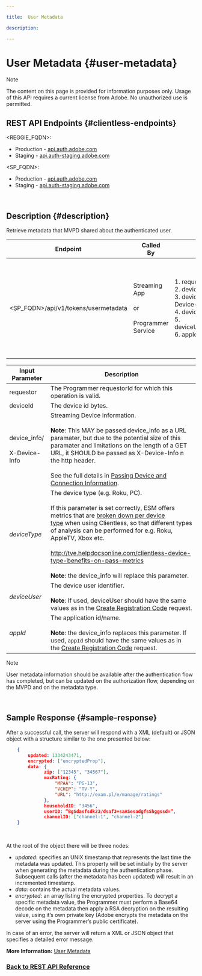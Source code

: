 ```yaml
---

title:  User Metadata

description:

---
```


# User Metadata {#user-metadata}

>[!NOTE]
>
>The content on this page is provided for information purposes only. Usage of this API requires a current license from Adobe. No unauthorized use is permitted.

## REST API Endpoints {#clientless-endpoints}

<REGGIE_FQDN>:

* Production - [api.auth.adobe.com](http://api.auth.adobe.com/)
* Staging - [api.auth-staging.adobe.com](http://api.auth-staging.adobe.com/)

<SP_FQDN>:

* Production - [api.auth.adobe.com](http://api.auth.adobe.com/)
* Staging - [api.auth-staging.adobe.com](http://api.auth-staging.adobe.com/)

</br>

## Description {#description}

Retrieve metadata that MVPD shared about the authenticated user.

<div>

  
| Endpoint | Called  </br>By | Input   </br>Params | HTTP  </br>Method | Response | HTTP  </br>Response |
| --- | --- | --- | --- | --- | --- |
| <SP_FQDN>/api/v1/tokens/usermetadata | Streaming App</br></br>or</br></br>Programmer Service | 1.  requestor</br>2.  deviceId (Mandatory)</br>3.  device_info/X-Device-Info (Mandatory)</br>4.  deviceType</br>5.  deviceUser (Deprecated)</br>6.  appId (Deprecated) | GET | XML or JSON containing user metadata or error details if unsuccessful. | 200 - Success</br></br>404 - No metadata found</br></br>412 - Invalid AuthN Token (e.g., expired token) |

  
| Input Parameter | Description |
| --- | --- |
| requestor | The Programmer requestorId for which this operation is valid. |
| deviceId | The device id bytes. |
| device_info/</br></br>X-Device-Info | Streaming Device information.</br></br>**Note**: This MAY be passed device_info as a URL paramater, but due to the potential size of this paramater and limitations on the length of a GET URL, it SHOULD be passed as X-Device-Info n the http header. </br></br>See the full details in [Passing Device and Connection Information](http://tve.helpdocsonline.com/passing-device-information). |
| _deviceType_ | The device type (e.g. Roku, PC).</br></br>If this parameter is set correctly, ESM offers metrics that are [broken down per device type](http://tve.helpdocsonline.com/esm-overview$clientless_device_type) when using Clientless, so that different types of analysis can be performed for e.g. Roku, AppleTV, Xbox etc.</br></br>http://tve.helpdocsonline.com/clientless-device-type-benefits-on-pass-metrics</br></br>**Note**: the device_info will replace this parameter. |
| _deviceUser_ | The device user identifier.</br></br>**Note**: If used, deviceUser should have the same values as in the [Create Registration Code](http://tve.helpdocsonline.com/registration-code-request) request. |
| _appId_ | The application id/name. </br></br>**Note**: the device_info replaces this parameter. If used, `appId` should have the same values as in the [Create Registration Code](http://tve.helpdocsonline.com/create-registration-page-/-login-uri) request. |

>[!NOTE] 
> 
>User metadata information should be available after the authentication flow has completed, but can be updated on the authorization flow, depending on the MVPD and on the metadata type.

</br>

## Sample Response {#sample-response}

After a successful call, the server will respond with a XML (default) or JSON object with a structure similar to the one presented below:

```JSON 
    {
        updated: 1334243471,
        encrypted: ["encryptedProp"],
        data: {
              zip: ["12345", "34567"],
              maxRating: { 
                  "MPAA": "PG-13",
                  "VCHIP": "TV-Y", 
                  "URL": "http://exam.pl/e/manage/ratings"
              },
              householdID: "3456",
              userID: “BgSdasfsdk23/dsaf3+saASesadgfsShggssd=”,
              channelID: ["channel-1", "channel-2"]
    }
```

 

At the root of the object there will be three nodes:

  - *updated*: specifies an UNIX timestamp that represents the last time the metadata was updated. This property will be set initially by the server when generating the metadata during the authentication phase. Subsequent calls (after the metadata has been updated) will result in an incremented timestamp.
  - *data*: contains the actual metadata values. 
  - *encrypted*: an array listing the encrypted properties. To decrypt a specific metadata value, the Programmer must perform a Base64 decode on the metadata then apply a RSA decryption on the resulting value, using it’s own private key (Adobe encrypts the metadata on the server using the Programmer’s public certificate).

In case of an error, the server will return a XML or JSON object that specifies a detailed error message.

**More Information:** [User Metadata](http://tve.helpdocsonline.com/user-metadata-v2)


### [Back to REST API Reference](http://tve.helpdocsonline.com/rest-api-reference)
